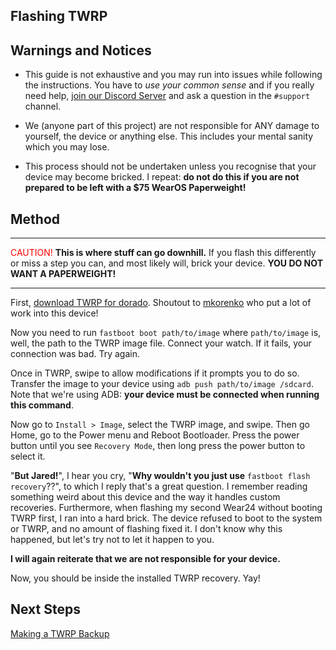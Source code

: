 ## Flashing TWRP

## Warnings and Notices

- This guide is not exhaustive and you may run into issues while following the instructions. You have to _use your common sense_ and if you really need help, [join our Discord Server](https://discord.gg/pDWsFGY) and ask a question in the `#support` channel.

- We (anyone part of this project) are not responsible for ANY damage to yourself, the device or anything else. This includes your mental sanity which you may lose.

- This process should not be undertaken unless you recognise that your device may become bricked. I repeat: **do not do this if you are not prepared to be left with a \$75 WearOS Paperweight!**

## Method

---

<span style="color:red">CAUTION!</span>
**This is where stuff can go downhill.** If you flash this differently or miss a step you can, and most likely will, brick your device. **YOU DO NOT WANT A PAPERWEIGHT!**

---

First, [download TWRP for dorado](https://twrp.me/quanta/verizonwear24.html). Shoutout to [mkorenko](https://github.com/mkorenko) who put a lot of work into this device!

Now you need to run `fastboot boot path/to/image` where `path/to/image` is, well, the path to the TWRP image file. Connect your watch. If it fails, your connection was bad. Try again.

Once in TWRP, swipe to allow modifications if it prompts you to do so. Transfer the image to your device using `adb push path/to/image /sdcard`. Note that we're using ADB: **your device must be connected when running this command**.

Now go to `Install > Image`, select the TWRP image, and swipe. Then go Home, go to the Power menu and Reboot Bootloader. Press the power button until you see `Recovery Mode`, then long press the power button to select it.

"**But Jared!**", I hear you cry, "**Why wouldn't you just use** `fastboot flash recovery`??", to which I reply that's a great question. I remember reading something weird about this device and the way it handles custom recoveries. Furthermore, when flashing my second Wear24 without booting TWRP first, I ran into a hard brick. The device refused to boot to the system or TWRP, and no amount of flashing fixed it. I don't know why this happened, but let's try not to let it happen to you.

**I will again reiterate that we are not responsible for your device.**

Now, you should be inside the installed TWRP recovery. Yay!

## Next Steps

[Making a TWRP Backup](/wiki/Making_a_TWRP_Backup)
